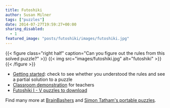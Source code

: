 ```yaml
---
title: Futoshiki
author: Susan Milner
tags: ["puzzles"]
date: 2014-07-27T19:59:27+00:00
sharing_disabled:
  - 1
featured_image: "posts/futoshiki/images/futoshiki.jpg"
---
```


{{< figure class="right half" caption="Can you figure out the rules from this solved puzzle?" >}}
{{< img src="images/futoshiki.jpg" alt="futoshiki" >}}
{{< /figure >}}

  * [Getting
    started](/wp-content/uploads/2016/10/Futoshiki-getting-started.pdf): check
    to see whether you understood the rules and see a partial solution to a
    puzzle
  * [Classroom demonstration](/wp-content/uploads/2014/07/Futoshiki-demo1.pdf)
    for teachers
  * [Futoshiki I - V puzzles to download](/wp-content/uploads/2014/07/Futoshiki-I-V.pdf)

Find many more at [BrainBashers](https://www.brainbashers.com/futoshiki.asp)
and [Simon Tatham's portable
puzzles](https://www.chiark.greenend.org.uk/~sgtatham/puzzles/js/unequal.html).

